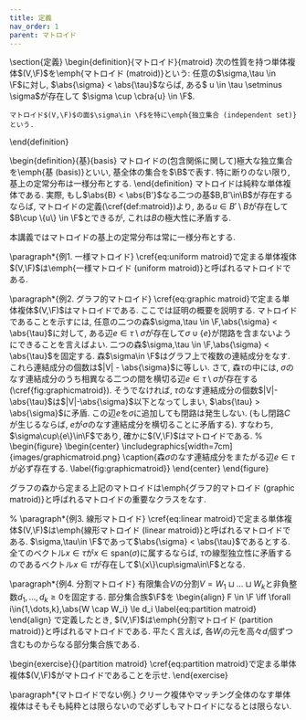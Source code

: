 ```yaml
---
title: 定義
nav_order: 1
parent: マトロイド
---
```



\section{定義}
\begin{definition}{マトロイド}{matroid}
    次の性質を持つ単体複体$(V,\F)$を\emph{マトロイド (matroid)}という:
    任意の$\sigma,\tau \in \F$に対し, $\abs{\sigma} < \abs{\tau}$ならば,
    ある$ u \in \tau \setminus \sigma$が存在して
    $\sigma \cup \cbra{u} \in \F$.

    マトロイド$(V,\F)$の面$\sigma\in \F$を特に\emph{独立集合 (independent set)}という.
\end{definition}

\begin{definition}{基}{basis}
    マトロイドの(包含関係に関して)極大な独立集合を\emph{基 (basis)}といい, 基全体の集合を$\B$で表す.
    特に断りのない限り, 基上の定常分布は一様分布とする.
\end{definition}
マトロイドは純粋な単体複体である.
実際, もし$\abs{B} < \abs{B'}$なる二つの基$B,B'\in\B$が存在するならば,
マトロイドの定義(\cref{def:matroid})より,
ある$u \in B'\setminus B$が存在して$B\cup \{u\} \in \F$とできるが,
これは$B$の極大性に矛盾する.

本講義ではマトロイドの基上の定常分布は常に一様分布とする.

\paragraph*{例1. 一様マトロイド}
\cref{eq:uniform matroid}で定まる単体複体$(V,\F)$は\emph{一様マトロイド (uniform matroid)}と呼ばれるマトロイドである.

\paragraph*{例2. グラフ的マトロイド}
\cref{eq:graphic matroid}で定まる単体複体$(V,\F)$はマトロイドである.
ここでは証明の概要を説明する.
マトロイドであることを示すには, 任意の二つの森$\sigma,\tau \in \F,\abs{\sigma} < \abs{\tau}$に対して, ある辺$e\in \tau\setminus \sigma$が存在して$\sigma\cup\{e\}$が閉路を含まないようにできることを言えばよい.
二つの森$\sigma,\tau \in \F,\abs{\sigma} < \abs{\tau}$を固定する.
森$\sigma\in \F$はグラフ上で複数の連結成分をなす.
これら連結成分の個数は$|V| - \abs{\sigma}$に等しい.
さて, 森$\tau$の中には, $\sigma$のなす連結成分のうち相異なる二つの間を横切る辺$e \in \tau \setminus \sigma$が存在する (\cref{fig:graphicmatroid}).
そうでなければ, $\tau$のなす連結成分の個数$|V|-\abs{\tau}$は$|V|-\abs{\sigma}$以下となってしまい, $\abs{\tau} > \abs{\sigma}$に矛盾.
この辺$e$を$\sigma$に追加しても閉路は発生しない.
(もし閉路$C$が生じるならば, $e$が$\sigma$のなす連結成分を横切ることに矛盾する).
すなわち, $\sigma\cup\{e\}\in\F$であり, 確かに$(V,\F)$はマトロイドである.
%
\begin{figure}
    \begin{center}
    \includegraphics[width=7cm]{images/graphicmatroid.png}
    \caption{森$\sigma$のなす連結成分をまたがる辺$e \in \tau$が必ず存在する. \label{fig:graphicmatroid}}
    \end{center}
\end{figure}

グラフの森から定まる上記のマトロイドは\emph{グラフ的マトロイド (graphic matroid)}と呼ばれるマトロイドの重要なクラスをなす.

%
\paragraph*{例3. 線形マトロイド}
\cref{eq:linear matroid}で定まる単体複体$(V,\F)$は\emph{線形マトロイド (linear matroid)}と呼ばれるマトロイドである.
$\sigma,\tau\in \F$であって$\abs{\sigma} < \abs{\tau}$であるとする.
全てのベクトル$x\in \tau$が$x\in \mathrm{span}(\sigma)$に属するならば, $\tau$の線型独立性に矛盾するのであるベクトル$x\in \tau$が存在して$\{x\}\cup\sigma\in\F$となる.

\paragraph*{例4. 分割マトロイド}
有限集合$V$の分割$V=W_1\sqcup \dots \sqcup W_k$と非負整数$d_1,\dots,d_k\ge 0$を固定する.
部分集合族$\F$を
\begin{align}
    F \in \F \iff \forall i\in\{1,\dots,k\},\abs{W \cap W_i} \le d_i     \label{eq:partition matroid}
\end{align}
で定義したとき, $(V,\F)$は\emph{分割マトロイド (partition matroid)}と呼ばれるマトロイドである.
平たく言えば, 各$W_i$の元を高々$d_i$個ずつ含むものからなる部分集合族である.

\begin{exercise}{}{partition matroid}
    \cref{eq:partition matroid}で定まる単体複体$(V,\F)$がマトロイドであることを示せ.
\end{exercise}

\paragraph*{マトロイドでない例.}
クリーク複体やマッチング全体のなす単体複体はそもそも純粋とは限らないので必ずしもマトロイドになるとは限らない.

